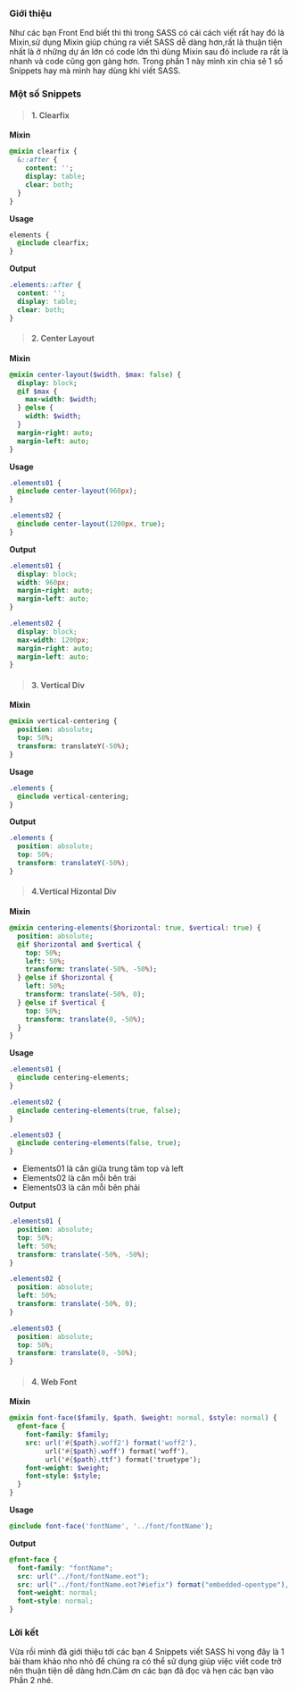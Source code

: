 ### Giới thiệu
Như các bạn Front End biết thì thì trong SASS có cái cách viết rất hay đó là Mixin,sử dụng Mixin giúp chúng ra viết SASS dễ dàng hơn,rất là thuận tiện nhất là ở những dự án lớn có code lớn thì dùng Mixin sau đó include ra rất là nhanh và code cũng gọn gàng hơn.
Trong phần 1 này mình xin chia sẻ 1 số Snippets hay mà mình hay dùng khi viết SASS.
### Một số Snippets
> #### 1. Clearfix
**Mixin**
```SASS
@mixin clearfix {
  &::after {
    content: '';
    display: table;
    clear: both;
  }
}
````
**Usage**
```SASS
elements {
  @include clearfix;
}
```
**Output**
```CSS
.elements::after {
  content: '';
  display: table;
  clear: both;
}
```
> #### 2. Center Layout
**Mixin**
```SASS
@mixin center-layout($width, $max: false) {
  display: block;
  @if $max {
    max-width: $width;
  } @else {
    width: $width;
  }
  margin-right: auto;
  margin-left: auto;
}
```
**Usage**
```SASS
.elements01 {
  @include center-layout(960px);
}

.elements02 {
  @include center-layout(1200px, true);
}
```
**Output**
```CSS
.elements01 {
  display: block;
  width: 960px;
  margin-right: auto;
  margin-left: auto;
}

.elements02 {
  display: block;
  max-width: 1200px;
  margin-right: auto;
  margin-left: auto;
}
```
> #### 3. Vertical Div
**Mixin**
```SASS
@mixin vertical-centering {
  position: absolute;
  top: 50%;
  transform: translateY(-50%);
}
```
**Usage**
```SASS
.elements {
  @include vertical-centering;
}
```
**Output**
```CSS
.elements {
  position: absolute;
  top: 50%;
  transform: translateY(-50%);
}
```
> #### 4.Vertical Hizontal Div
**Mixin**
```SASS
@mixin centering-elements($horizontal: true, $vertical: true) {
  position: absolute;
  @if $horizontal and $vertical {
    top: 50%;
    left: 50%;
    transform: translate(-50%, -50%);
  } @else if $horizontal {
    left: 50%;
    transform: translate(-50%, 0);
  } @else if $vertical {
    top: 50%;
    transform: translate(0, -50%);
  }
}
```
**Usage**
```SASS
.elements01 {
  @include centering-elements;
}

.elements02 {
  @include centering-elements(true, false);
}

.elements03 {
  @include centering-elements(false, true);
}
```
* Elements01 là căn giữa trung tâm top và left
* Elements02 là căn mỗi bên trái
* Elements03 là căn mỗi bên phải

**Output**
```CSS
.elements01 {
  position: absolute;
  top: 50%;
  left: 50%;
  transform: translate(-50%, -50%);
}

.elements02 {
  position: absolute;
  left: 50%;
  transform: translate(-50%, 0);
}

.elements03 {
  position: absolute;
  top: 50%;
  transform: translate(0, -50%);
}
```
> #### 4. Web Font
**Mixin**
```SASS
@mixin font-face($family, $path, $weight: normal, $style: normal) {
  @font-face {
    font-family: $family;
    src: url('#{$path}.woff2') format('woff2'),
         url('#{$path}.woff') format('woff'),
         url('#{$path}.ttf') format('truetype');
    font-weight: $weight;
    font-style: $style;
  }
}
```
**Usage**
```SASS
@include font-face('fontName', '../font/fontName');
```
**Output**
```CSS
@font-face {
  font-family: "fontName";
  src: url("../font/fontName.eot");
  src: url("../font/fontName.eot?#iefix") format("embedded-opentype"), url("../font/fontName.woff") format("woff"), url("../font/fontName.ttf") format("truetype"), url("../font/fontName.svg#fontName") format("svg");
  font-weight: normal;
  font-style: normal;
}
```

### Lời kết
Vừa rồi mình đã giới thiệu tới các bạn 4 Snippets viết SASS hi vọng đây là 1 bài tham khảo nho nhỏ để chúng ra có thể sử dụng giúp việc viết code trở nên thuận tiện dễ dàng hơn.Cảm ơn các bạn đã đọc và hẹn các bạn vào Phần 2 nhé.